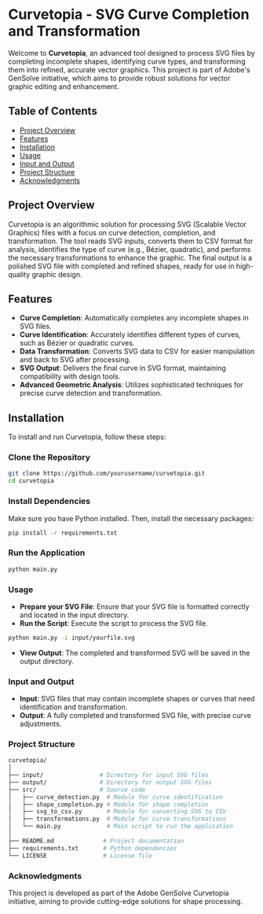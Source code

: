 # Curvetopia - SVG Curve Completion and Transformation

Welcome to **Curvetopia**, an advanced tool designed to process SVG files by completing incomplete shapes, identifying curve types, and transforming them into refined, accurate vector graphics. This project is part of Adobe's GenSolve initiative, which aims to provide robust solutions for vector graphic editing and enhancement.

## Table of Contents
- [Project Overview](#project-overview)
- [Features](#features)
- [Installation](#installation)
- [Usage](#usage)
- [Input and Output](#input-and-output)
- [Project Structure](#project-structure)
- [Acknowledgments](#acknowledgments)

## Project Overview

Curvetopia is an algorithmic solution for processing SVG (Scalable Vector Graphics) files with a focus on curve detection, completion, and transformation. The tool reads SVG inputs, converts them to CSV format for analysis, identifies the type of curve (e.g., Bézier, quadratic), and performs the necessary transformations to enhance the graphic. The final output is a polished SVG file with completed and refined shapes, ready for use in high-quality graphic design.

## Features

- **Curve Completion**: Automatically completes any incomplete shapes in SVG files.
- **Curve Identification**: Accurately identifies different types of curves, such as Bézier or quadratic curves.
- **Data Transformation**: Converts SVG data to CSV for easier manipulation and back to SVG after processing.
- **SVG Output**: Delivers the final curve in SVG format, maintaining compatibility with design tools.
- **Advanced Geometric Analysis**: Utilizes sophisticated techniques for precise curve detection and transformation.

## Installation

To install and run Curvetopia, follow these steps:

### Clone the Repository

```bash
git clone https://github.com/yourusername/curvetopia.git
cd curvetopia
```
### Install Dependencies
Make sure you have Python installed. Then, install the necessary packages:
```bash
pip install -r requirements.txt
```
### Run the Application
```bash
python main.py
```
### Usage
- **Prepare your SVG File**: Ensure that your SVG file is formatted correctly and located in the input directory.
- **Run the Script**: Execute the script to process the SVG file.
```bash
python main.py -i input/yourfile.svg
```
- **View Output**: The completed and transformed SVG will be saved in the output directory.

### Input and Output
- **Input**: SVG files that may contain incomplete shapes or curves that need identification and transformation.
- **Output**: A fully completed and transformed SVG file, with precise curve adjustments.
### Project Structure
```bash
curvetopia/
│
├── input/                # Directory for input SVG files
├── output/               # Directory for output SVG files
├── src/                  # Source code
│   ├── curve_detection.py  # Module for curve identification
│   ├── shape_completion.py # Module for shape completion
│   ├── svg_to_csv.py       # Module for converting SVG to CSV
│   ├── transformations.py  # Module for curve transformations
│   └── main.py             # Main script to run the application
│
├── README.md              # Project documentation
├── requirements.txt       # Python dependencies
└── LICENSE                # License file
```
### Acknowledgments
This project is developed as part of the Adobe GenSolve Curvetopia initiative, aiming to provide cutting-edge solutions for shape processing.
